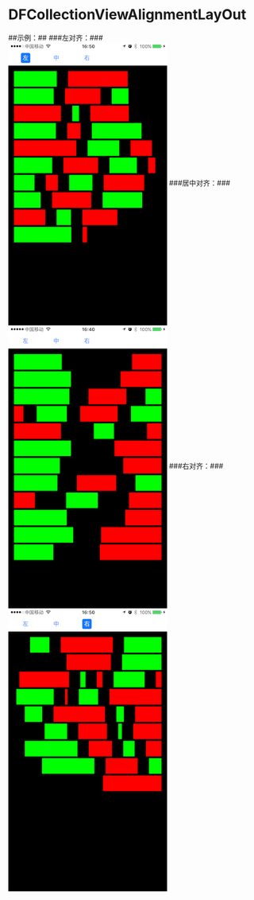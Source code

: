 # DFCollectionViewAlignmentLayOut
##示例：##
###左对齐：###
<img src="https://github.com/quanchengk/DFCollectionViewAlignmentLayOut/blob/master/images-folder/l.png" width = "320" height = "569" alt="左对齐" align=center />
###居中对齐：###
<img src="https://github.com/quanchengk/DFCollectionViewAlignmentLayOut/blob/master/images-folder/m.png" width = "320" height = "569" alt="居中对齐" align=center />
###右对齐：###
<img src="https://github.com/quanchengk/DFCollectionViewAlignmentLayOut/blob/master/images-folder/r.png" width = "320" height = "569" alt="右对齐" align=center />
